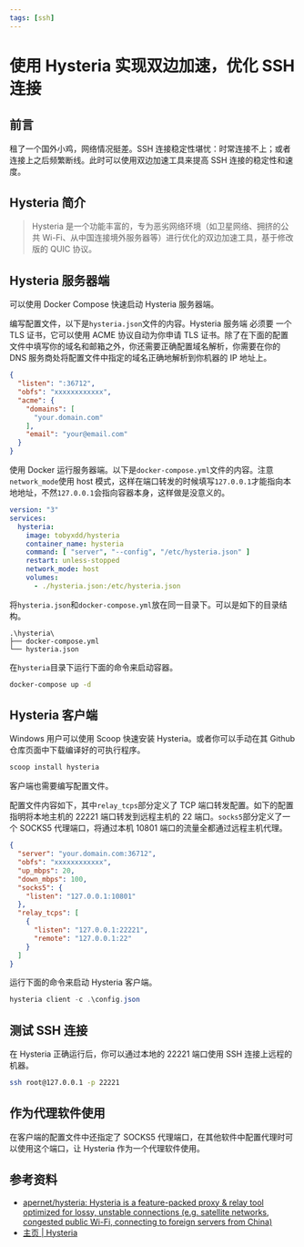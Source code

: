 ```yaml
---
tags: [ssh]
---
```


# 使用 Hysteria 实现双边加速，优化 SSH 连接

## 前言

租了一个国外小鸡，网络情况挺差。SSH 连接稳定性堪忧：时常连接不上；或者连接上之后频繁断线。此时可以使用双边加速工具来提高 SSH 连接的稳定性和速度。

## Hysteria 简介

> Hysteria 是一个功能丰富的，专为恶劣网络环境（如卫星网络、拥挤的公共 Wi-Fi、从中国连接境外服务器等）进行优化的双边加速工具，基于修改版的 QUIC 协议。

## Hysteria 服务器端

可以使用 Docker Compose 快速启动 Hysteria 服务器端。

编写配置文件，以下是`hysteria.json`文件的内容。Hysteria 服务端 必须要 一个 TLS 证书，它可以使用 ACME 协议自动为你申请 TLS 证书。除了在下面的配置文件中填写你的域名和邮箱之外，你还需要正确配置域名解析，你需要在你的 DNS 服务商处将配置文件中指定的域名正确地解析到你机器的 IP 地址上。

```json
{
  "listen": ":36712",
  "obfs": "xxxxxxxxxxxx",
  "acme": {
    "domains": [
      "your.domain.com"
    ],
    "email": "your@email.com"
  }
}
```

使用 Docker 运行服务器端。以下是`docker-compose.yml`文件的内容。注意`network_mode`使用 host 模式，这样在端口转发的时候填写`127.0.0.1`才能指向本地地址，不然`127.0.0.1`会指向容器本身，这样做是没意义的。

```yaml
version: "3"
services:
  hysteria:
    image: tobyxdd/hysteria
    container_name: hysteria
    command: [ "server", "--config", "/etc/hysteria.json" ]
    restart: unless-stopped
    network_mode: host
    volumes:
      - ./hysteria.json:/etc/hysteria.json
```

将`hysteria.json`和`docker-compose.yml`放在同一目录下。可以是如下的目录结构。

```text
.\hysteria\
├── docker-compose.yml
└── hysteria.json
```

在`hysteria`目录下运行下面的命令来启动容器。

```bash
docker-compose up -d
```

## Hysteria 客户端

Windows 用户可以使用 Scoop 快速安装 Hysteria。或者你可以手动在其 Github 仓库页面中下载编译好的可执行程序。

```powershell
scoop install hysteria
```

客户端也需要编写配置文件。

配置文件内容如下，其中`relay_tcps`部分定义了 TCP 端口转发配置。如下的配置指明将本地主机的 22221 端口转发到远程主机的 22 端口。`socks5`部分定义了一个 SOCKS5 代理端口，将通过本机 10801 端口的流量全都通过远程主机代理。

```json
{
  "server": "your.domain.com:36712",
  "obfs": "xxxxxxxxxxxx",
  "up_mbps": 20,
  "down_mbps": 100,
  "socks5": {
    "listen": "127.0.0.1:10801"
  },
  "relay_tcps": [
    {
      "listen": "127.0.0.1:22221",
      "remote": "127.0.0.1:22"
    }
  ]
}
```

运行下面的命令来启动 Hysteria 客户端。

```powershell
hysteria client -c .\config.json
```

## 测试 SSH 连接

在 Hysteria 正确运行后，你可以通过本地的 22221 端口使用 SSH 连接上远程的机器。

```bash
ssh root@127.0.0.1 -p 22221
```

## 作为代理软件使用

在客户端的配置文件中还指定了 SOCKS5 代理端口，在其他软件中配置代理时可以使用这个端口，让 Hysteria 作为一个代理软件使用。

## 参考资料

- [apernet/hysteria: Hysteria is a feature-packed proxy & relay tool optimized for lossy, unstable connections (e.g. satellite networks, congested public Wi-Fi, connecting to foreign servers from China)](https://github.com/apernet/hysteria)
- [主页 | Hysteria](https://hysteria.network/zh/)
